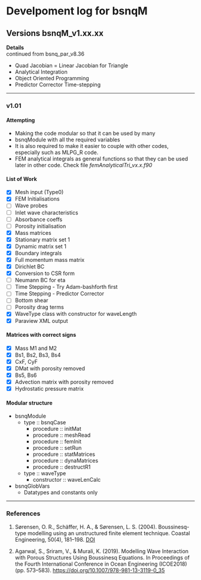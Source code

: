 # Develpoment log for bsnqM

## Versions bsnqM_v1.xx.xx

**Details**  
continued from bsnq\_par\_v8.36

- Quad Jacobian = Linear Jacobian for Triangle
- Analytical Integration
- Object Oriented Programming
- Predictor Corrector Time-stepping

-----------------------------------------------

### v1.01

#### Attempting
- Making the code modular so that it can be used by many
- bsnqModule with all the required variables
- It is also required to make it easier to couple with other codes, especially such as MLPG\_R code.
- FEM analytical integrals as general functions so that they can be used later in other code. Check file *femAnalyticalTri_vx.x.f90*

#### List of Work
- [x] Mesh input (Type0)
- [x] FEM Initialisations
- [ ] Wave probes
- [ ] Inlet wave characteristics
- [ ] Absorbance coeffs
- [ ] Porosity initialisation
- [x] Mass matrices
- [x] Stationary matrix set 1
- [x] Dynamic matrix set 1
- [x] Boundary integrals
- [x] Full momentum mass matrix
- [x] Dirichlet BC
- [x] Conversion to CSR form
- [ ] Neumann BC for eta
- [ ] Time Stepping - Try Adam-bashforth first
- [ ] Time Stepping - Predictor Corrector
- [ ] Bottom shear 
- [ ] Porosity drag terms
- [x] WaveType class with constructor for waveLength
- [x] Paraview XML output

#### Matrices with correct signs
- [x] Mass M1 and M2
- [x] Bs1, Bs2, Bs3, Bs4
- [x] CxF, CyF
- [x] DMat with porosity removed
- [x] Bs5, Bs6
- [x] Advection matrix with porosity removed
- [x] Hydrostatic pressure matrix

#### Modular structure
- bsnqModule
  - type :: bsnqCase
    - procedure ::  initMat
    - procedure ::  meshRead
    - procedure ::  femInit
    - procedure ::  setRun
    - procedure ::  statMatrices
    - procedure ::  dynaMatrices
    - procedure ::  destructR1
  - type :: waveType
    - constructor :: waveLenCalc
- bsnqGlobVars  
  - Datatypes and constants only

-----------------------------------------------

### References
1. Sørensen, O. R., Schäffer, H. A., & Sørensen, L. S. (2004). Boussinesq-type modelling using an unstructured finite element technique. Coastal Engineering, 50(4), 181–198. [DOI](https://doi.org/10.1016/j.coastaleng.2003.10.005)

1. Agarwal, S., Sriram, V., & Murali, K. (2019). Modelling Wave Interaction with Porous Structures Using Boussinesq Equations. In Proceedings of the Fourth International Conference in Ocean Engineering (ICOE2018) (pp. 573–583). <https://doi.org/10.1007/978-981-13-3119-0_35>

